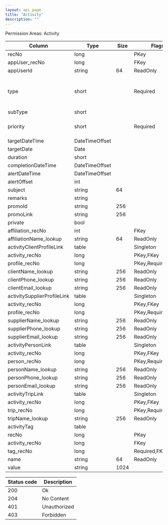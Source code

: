 ```yaml
---
layout: api_page
title: "Activity"
description: ""
---
```




Permission Areas: Activity

| Column | Type | Size | Flags | Table | Description |
| ------ | ---- | ---- | ----- | ----- | ----------- |
| recNo | long |  | PKey | activity | 
| appUser_recNo | long |  | FKey | activity | 
| appUserId | string | 64 | ReadOnly | activity | 
| type | short |  | Required | activity | Task = 1, Appointment = 2, Note = 3, Promo = 4
| subType | short |  |  | activity | 
| priority | short |  | Required | activity | Low = 1, Medium = 2, High = 3
| targetDateTime | DateTimeOffset |  |  | activity | 
| targetDate | Date |  |  | activity | 
| duration | short |  |  | activity | 
| completionDateTime | DateTimeOffset |  |  | activity | 
| alertDateTime | DateTimeOffset |  |  | activity | 
| alertOffset | int |  |  | activity | 
| subject | string | 64 |  | activity | 
| remarks | string |  |  | activity | 
| promoId | string | 256 |  | activity | 
| promoLink | string | 256 |  | activity | 
| private | bool |  |  | activity | 
| affiliation_recNo | int |  | FKey | activity | 
| affiliationName_lookup | string | 64 | ReadOnly | activity | 
| activityClientProfileLink  | table |  | Singleton | activity | 
| activity_recNo | long |  | PKey,FKey | activityClientProfileLink | 
| profile_recNo | long |  | PKey,Required,FKey | activityClientProfileLink | 
| clientName_lookup | string | 256 | ReadOnly | activityClientProfileLink | 
| clientPhone_lookup | string | 256 | ReadOnly | activityClientProfileLink | 
| clientEmail_lookup | string | 256 | ReadOnly | activityClientProfileLink | 
| activitySupplierProfileLink  | table |  | Singleton | activity | 
| activity_recNo | long |  | PKey,FKey | activitySupplierProfileLink | 
| profile_recNo | long |  | PKey,Required,FKey | activitySupplierProfileLink | 
| supplierName_lookup | string | 256 | ReadOnly | activitySupplierProfileLink | 
| supplierPhone_lookup | string | 256 | ReadOnly | activitySupplierProfileLink | 
| supplierEmail_lookup | string | 256 | ReadOnly | activitySupplierProfileLink | 
| activityPersonLink  | table |  | Singleton | activity | 
| activity_recNo | long |  | PKey,FKey | activityPersonLink | 
| person_recNo | long |  | PKey,Required,FKey | activityPersonLink | 
| personName_lookup | string | 256 | ReadOnly | activityPersonLink | 
| personPhone_lookup | string | 256 | ReadOnly | activityPersonLink | 
| personEmail_lookup | string | 256 | ReadOnly | activityPersonLink | 
| activityTripLink  | table |  | Singleton | activity | 
| activity_recNo | long |  | PKey,FKey | activityTripLink | 
| trip_recNo | long |  | PKey,Required,FKey | activityTripLink | 
| tripName_lookup | string | 256 | ReadOnly | activityTripLink | 
| activityTag  | table |  |  | activity | 
| recNo | long |  | PKey | activityTag | 
| activity_recNo | long |  | FKey | activityTag | 
| tag_recNo | long |  | Required,FKey | activityTag | 
| name | string | 64 | ReadOnly | activityTag | 
| value | string | 1024 |  | activityTag | 

| Status code | Description |
| ----------- | ----------- |
| 200 | Ok |
| 204 | No Content |
| 401 | Unauthorized |
| 403 | Forbidden |



